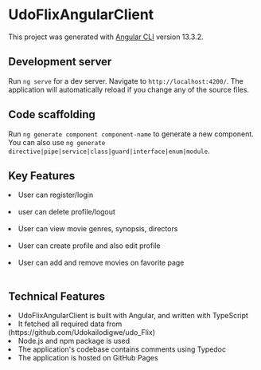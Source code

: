 # UdoFlixAngularClient

This project was generated with [Angular CLI](https://github.com/angular/angular-cli) version 13.3.2.

## Development server

Run `ng serve` for a dev server. Navigate to `http://localhost:4200/`. The application will automatically reload if you change any of the source files.

## Code scaffolding

Run `ng generate component component-name` to generate a new component. You can also use `ng generate directive|pipe|service|class|guard|interface|enum|module`.

## Key Features

<li>User can register/login</li><br>
<li>user can delete profile/logout</li><br>
<li>User can view movie genres, synopsis, directors</li><br>
<li>User can create profile and also edit profile</li><br>
<li>User can add and remove movies on favorite page</li><br>

## Technical Features

<li>UdoFlixAngularClient is built with Angular, and written with TypeScript</li>
<li>It fetched all required data from (https://github.com/Udokailodigwe/udo_Flix)</li>
<li>Node.js and npm package is used</li>
<li>The application's codebase contains comments using Typedoc</li>
<li>The application is hosted on GitHub Pages</li>
